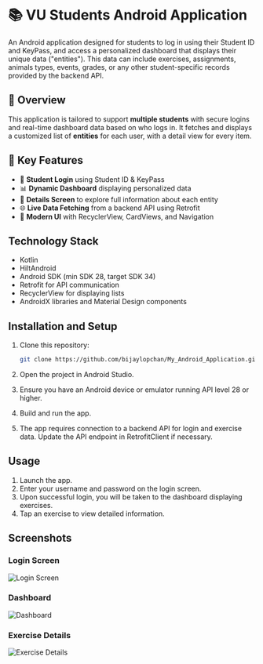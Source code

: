 # 📚 VU Students Android Application

An Android application designed for students to log in using their Student ID and KeyPass, and access a personalized dashboard that displays their unique data ("entities"). This data can include exercises, assignments, animals types, events, grades, or any other student-specific records provided by the backend API.

## 🚀 Overview

This application is tailored to support **multiple students** with secure logins and real-time dashboard data based on who logs in. It fetches and displays a customized list of **entities** for each user, with a detail view for every item.

## 🧩 Key Features

- 🔐 **Student Login** using Student ID & KeyPass
- 📊 **Dynamic Dashboard** displaying personalized data
- 📄 **Details Screen** to explore full information about each entity
- 🌐 **Live Data Fetching** from a backend API using Retrofit
- 📱 **Modern UI** with RecyclerView, CardViews, and Navigation

## Technology Stack

- Kotlin
- HiltAndroid
- Android SDK (min SDK 28, target SDK 34)
- Retrofit for API communication
- RecyclerView for displaying lists
- AndroidX libraries and Material Design components

## Installation and Setup

1. Clone this repository:

   ```bash
   git clone https://github.com/bijaylopchan/My_Android_Application.git
2. Open the project in Android Studio.
3. Ensure you have an Android device or emulator running API level 28 or higher.
4. Build and run the app.
5. The app requires connection to a backend API for login and exercise data. Update the API endpoint in RetrofitClient if necessary.

## Usage

1. Launch the app.
2. Enter your username and password on the login screen.
3. Upon successful login, you will be taken to the dashboard displaying exercises.
4. Tap an exercise to view detailed information.

## Screenshots

### Login Screen
![Login Screen](screenshots/LoginScreen.png)

### Dashboard
![Dashboard](screenshots/DashboardScreen.png)

### Exercise Details
![Exercise Details](screenshots/DetailScreen.png)






